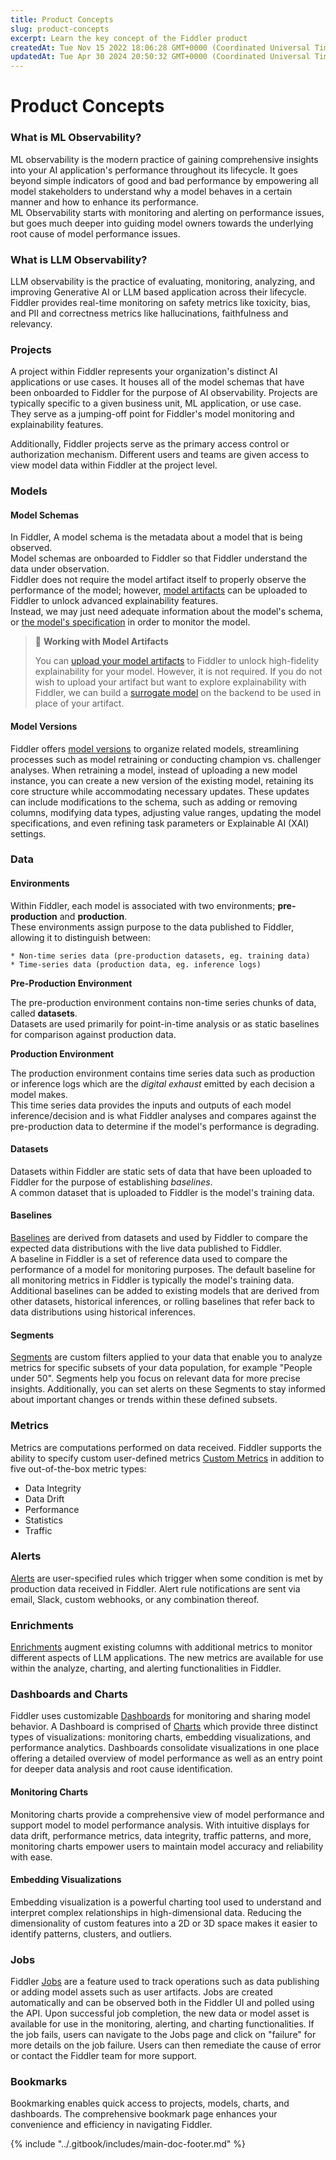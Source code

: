 ```yaml
---
title: Product Concepts
slug: product-concepts
excerpt: Learn the key concept of the Fiddler product
createdAt: Tue Nov 15 2022 18:06:28 GMT+0000 (Coordinated Universal Time)
updatedAt: Tue Apr 30 2024 20:50:32 GMT+0000 (Coordinated Universal Time)
---
```


# Product Concepts

### What is ML Observability?

ML observability is the modern practice of gaining comprehensive insights into your AI application's performance throughout its lifecycle. It goes beyond simple indicators of good and bad performance by empowering all model stakeholders to understand why a model behaves in a certain manner and how to enhance its performance.\
ML Observability starts with monitoring and alerting on performance issues, but goes much deeper into guiding model owners towards the underlying root cause of model performance issues.

### What is LLM Observability?

LLM observability is the practice of evaluating, monitoring, analyzing, and improving Generative AI or LLM based application across their lifecycle.\
Fiddler provides real-time monitoring on safety metrics like toxicity, bias, and PII and correctness metrics like hallucinations, faithfulness and relevancy.

### Projects

A project within Fiddler represents your organization's distinct AI applications or use cases. It houses all of the model schemas that have been onboarded to Fiddler for the purpose of AI observability. Projects are typically specific to a given business unit, ML application, or use case.\
They serve as a jumping-off point for Fiddler's model monitoring and explainability features.

Additionally, Fiddler projects serve as the primary access control or authorization mechanism. Different users and teams are given access to view model data within Fiddler at the project level.

### Models

#### Model Schemas

In Fiddler, A model schema is the metadata about a model that is being observed.\
Model schemas are onboarded to Fiddler so that Fiddler understand the data under observation.\
Fiddler does not require the model artifact itself to properly observe the performance of the model; however, [model artifacts](explainability/artifacts-and-surrogates.md#Model-Artifacts) can be uploaded to Fiddler to unlock advanced explainability features.\
Instead, we may just need adequate information about the model's schema, or [the model's specification](../Python\_Client\_3-x/api-methods-30.md#modelspec) in order to monitor the model.

> 📘 **Working with Model Artifacts**
>
> You can [upload your model artifacts](../Client\_Guide/uploading-model-artifacts.md) to Fiddler to unlock high-fidelity explainability for your model. However, it is not required. If you do not wish to upload your artifact but want to explore explainability with Fiddler, we can build a [surrogate model](explainability/artifacts-and-surrogates.md#surrogate-model) on the backend to be used in place of your artifact.

#### Model Versions

Fiddler offers [model versions](monitoring-platform/model-versions.md) to organize related models, streamlining processes such as model retraining or conducting champion vs. challenger analyses. When retraining a model, instead of uploading a new model instance, you can create a new version of the existing model, retaining its core structure while accommodating necessary updates. These updates can include modifications to the schema, such as adding or removing columns, modifying data types, adjusting value ranges, updating the model specifications, and even refining task parameters or Explainable AI (XAI) settings.

### Data

#### Environments

Within Fiddler, each model is associated with two environments; **pre-production** and **production**.\
These environments assign purpose to the data published to Fiddler, allowing it to distinguish between:

```
* Non-time series data (pre-production datasets, eg. training data)
* Time-series data (production data, eg. inference logs)
```

**Pre-Production Environment**

The pre-production environment contains non-time series chunks of data, called **datasets**.\
Datasets are used primarily for point-in-time analysis or as static baselines for comparison against production data.

**Production Environment**

The production environment contains time series data such as production or inference logs which are the _digital exhaust_ emitted by each decision a model makes.\
This time series data provides the inputs and outputs of each model inference/decision and is what Fiddler analyses and compares against the pre-production data to determine if the model's performance is degrading.

#### Datasets

Datasets within Fiddler are static sets of data that have been uploaded to Fiddler for the purpose of establishing _baselines_.\
A common dataset that is uploaded to Fiddler is the model's training data.

#### Baselines

[Baselines](../Client\_Guide/creating-a-baseline-dataset.md) are derived from datasets and used by Fiddler to compare the expected data distributions with the live data published to Fiddler.\
A baseline in Fiddler is a set of reference data used to compare the performance of a model for monitoring purposes. The default baseline for all monitoring metrics in Fiddler is typically the model's training data.\
Additional baselines can be added to existing models that are derived from other datasets, historical inferences, or rolling baselines that refer back to data distributions using historical inferences.

#### Segments

[Segments](monitoring-platform/segments.md) are custom filters applied to your data that enable you to analyze metrics for specific subsets of your data population, for example "People under 50". Segments help you focus on relevant data for more precise insights. Additionally, you can set alerts on these Segments to stay informed about important changes or trends within these defined subsets.

### Metrics

Metrics are computations performed on data received. Fiddler supports the ability to specify custom user-defined metrics [Custom Metrics](monitoring-platform/custom-metrics.md) in addition to five out-of-the-box metric types:

* Data Integrity
* Data Drift
* Performance
* Statistics
* Traffic

### Alerts

[Alerts](monitoring-platform/alerts-platform.md) are user-specified rules which trigger when some condition is met by production data received in Fiddler. Alert rule notifications are sent via email, Slack, custom webhooks, or any combination thereof.

### Enrichments

[Enrichments](llm-monitoring/enrichments-private-preview.md) augment existing columns with additional metrics to monitor different aspects of LLM applications. The new metrics are available for use within the analyze, charting, and alerting functionalities in Fiddler.

### Dashboards and Charts

Fiddler uses customizable [Dashboards](monitoring-platform/dashboards-platform.md) for monitoring and sharing model behavior. A Dashboard is comprised of [Charts](monitoring-platform/monitoring-charts-platform.md) which provide three distinct types of visualizations: monitoring charts, embedding visualizations, and performance analytics. Dashboards consolidate visualizations in one place offering a detailed overview of model performance as well as an entry point for deeper data analysis and root cause identification.

#### Monitoring Charts

Monitoring charts provide a comprehensive view of model performance and support model to model performance analysis. With intuitive displays for data drift, performance metrics, data integrity, traffic patterns, and more, monitoring charts empower users to maintain model accuracy and reliability with ease.

#### Embedding Visualizations

Embedding visualization is a powerful charting tool used to understand and interpret complex relationships in high-dimensional data. Reducing the dimensionality of custom features into a 2D or 3D space makes it easier to identify patterns, clusters, and outliers.

### Jobs

Fiddler [Jobs](https://docs.fiddler.ai/api-integration/api\_guidelines/jobs) are a feature used to track operations such as data publishing or adding model assets such as user artifacts. Jobs are created automatically and can be observed both in the Fiddler UI and polled using the API. Upon successful job completion, the new data or model asset is available for use in the monitoring, alerting, and charting functionalities. If the job fails, users can navigate to the Jobs page and click on "failure" for more details on the job failure. Users can then remediate the cause of error or contact the Fiddler team for more support.

### Bookmarks

Bookmarking enables quick access to projects, models, charts, and dashboards. The comprehensive bookmark page enhances your convenience and efficiency in navigating Fiddler.

{% include "../.gitbook/includes/main-doc-footer.md" %}

